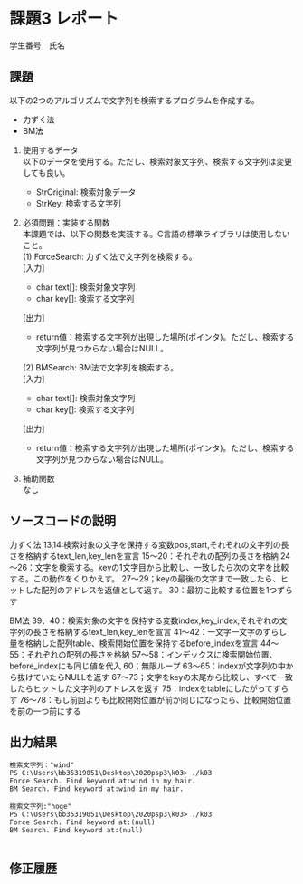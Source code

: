 # 課題3 レポート
学生番号　氏名


## 課題  

以下の2つのアルゴリズムで文字列を検索するプログラムを作成する。  
- 力ずく法
- BM法

1. 使用するデータ  
以下のデータを使用する。ただし、検索対象文字列、検索する文字列は変更しても良い。  
    - StrOriginal: 検索対象データ
    - StrKey: 検索する文字列

2. 必須問題：実装する関数  
本課題では、以下の関数を実装する。C言語の標準ライブラリは使用しないこと。  
    (1) ForceSearch: 力ずく法で文字列を検索する。  
    [入力]  
    - char text[]: 検索対象文字列  
    - char key[]: 検索する文字列  

    [出力]  
    - return値：検索する文字列が出現した場所(ポインタ)。ただし、検索する文字列が見つからない場合はNULL。  

    (2) BMSearch: BM法で文字列を検索する。  
    [入力]  
    - char text[]: 検索対象文字列  
    - char key[]: 検索する文字列  
 
    [出力]  
    - return値：検索する文字列が出現した場所(ポインタ)。ただし、検索する文字列が見つからない場合はNULL。  

3. 補助関数  
なし

## ソースコードの説明
力ずく法
13,14:検索対象の文字を保持する変数pos,start,それぞれの文字列の長さを格納するtext_len,key_lenを宣言
15～20：それぞれの配列の長さを格納
24～26：文字を検索する。keyの1文字目から比較し、一致したら次の文字を比較する。この動作をくりかえす。
27～29；keyの最後の文字まで一致したら、ヒットした配列のアドレスを返値として返す。
30：最初に比較する位置を1つずらす

BM法
39、40：検索対象の文字を保持する変数index,key_index,それぞれの文字列の長さを格納するtext_len,key_lenを宣言
41～42：一文字一文字のずらし量を格納した配列table、検索開始位置を保持するbefore_indexを宣言
44～55：それぞれの配列の長さを格納
57～58：インデックスに検索開始位置、before_indexにも同じ値を代入
60；無限ループ
63～65：indexが文字列の中から抜けていたらNULLを返す
67～73；文字をkeyの末尾から比較し、すべて一致したらヒットした文字列のアドレスを返す
75：indexをtableにしたがってずらす
76～78：もし前回よりも比較開始位置が前か同じになったら、比較開始位置を前の一つ前にする

## 出力結果

```
検索文字列："wind"
PS C:\Users\bb35319051\Desktop\2020psp3\k03> ./k03
Force Search. Find keyword at:wind in my hair.
BM Search. Find keyword at:wind in my hair.

検索文字列:"hoge"
PS C:\Users\bb35319051\Desktop\2020psp3\k03> ./k03
Force Search. Find keyword at:(null)
BM Search. Find keyword at:(null)


```

## 修正履歴

